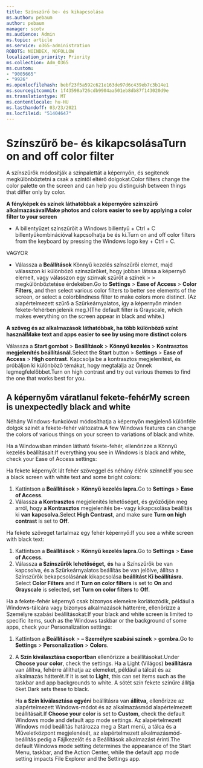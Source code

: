 ```yaml
---
title: Színszűrő be- és kikapcsolása
ms.author: pebaum
author: pebaum
manager: scotv
ms.audience: Admin
ms.topic: article
ms.service: o365-administration
ROBOTS: NOINDEX, NOFOLLOW
localization_priority: Priority
ms.collection: Adm_O365
ms.custom:
- "9005665"
- "9926"
ms.openlocfilehash: bebf23f5a592c621e163de97d6c439eb7c3b14e1
ms.sourcegitcommit: 1f43598a726cdb9904aa501eb8db87f143020d9e
ms.translationtype: MT
ms.contentlocale: hu-HU
ms.lasthandoff: 03/23/2021
ms.locfileid: "51404647"
---
```

# <a name="turn-on-and-off-color-filter"></a><span data-ttu-id="02efb-102">Színszűrő be- és kikapcsolása</span><span class="sxs-lookup"><span data-stu-id="02efb-102">Turn on and off color filter</span></span>

<span data-ttu-id="02efb-103">A színszűrők módosítják a színpalettát a képernyőn, és segítenek megkülönböztetni a csak a színtől eltérő dolgokat.</span><span class="sxs-lookup"><span data-stu-id="02efb-103">Color filters change the color palette on the screen and can help you distinguish between things that differ only by color.</span></span>

<span data-ttu-id="02efb-104">**A fényképek és színek láthatóbbak a képernyőre színszűrő alkalmazásával**</span><span class="sxs-lookup"><span data-stu-id="02efb-104">**Make photos and colors easier to see by applying a color filter to your screen**</span></span>

- <span data-ttu-id="02efb-105">A billentyűzet színszűrőit a Windows billentyű + Ctrl + C billentyűkombinációval kapcsolhatja be és ki.</span><span class="sxs-lookup"><span data-stu-id="02efb-105">Turn on and off color filters from the keyboard by pressing the Windows logo key + Ctrl + C.</span></span> 

<span data-ttu-id="02efb-106">VAGY</span><span class="sxs-lookup"><span data-stu-id="02efb-106">OR</span></span>

- <span data-ttu-id="02efb-107">Válassza a **Beállítások** Könnyű kezelés színszűrői elemet, majd válasszon ki különböző színszűrőket, hogy jobban látssa a képernyő elemeit, vagy válasszon egy színvak szűrőt a színek  >    >  megkülönböztetése érdekében.</span><span class="sxs-lookup"><span data-stu-id="02efb-107">Go to **Settings** > **Ease of Access** > **Color Filters**, and then select various color filters to better see elements of the screen, or select a colorblindness filter to make colors more distinct.</span></span>  <span data-ttu-id="02efb-108">(Az alapértelmezett szűrő a Szürkeárnyalatos, így a képernyőn minden fekete-fehérben jelenik meg.)</span><span class="sxs-lookup"><span data-stu-id="02efb-108">(The default filter is Grayscale, which makes everything on the screen appear in black and white.)</span></span>

<span data-ttu-id="02efb-109">**A szöveg és az alkalmazások láthatóbbak, ha több különböző színt használ**</span><span class="sxs-lookup"><span data-stu-id="02efb-109">**Make text and apps easier to see by using more distinct colors**</span></span>  

<span data-ttu-id="02efb-110">Válassza a **Start gombot** > **Beállítások**  >  **Könnyű kezelés**  >  **Kontrasztos megjelenítés beállításnál.**</span><span class="sxs-lookup"><span data-stu-id="02efb-110">Select the **Start** button > **Settings** > **Ease of Access** > **High contrast**.</span></span> <span data-ttu-id="02efb-111">Kapcsolja be a kontrasztos megjelenítést, és próbáljon ki különböző témákat, hogy megtalálja az Önnek legmegfelelőbbet.</span><span class="sxs-lookup"><span data-stu-id="02efb-111">Turn on high contrast and try out various themes to find the one that works best for you.</span></span>

## <a name="my-screen-is-unexpectedly-black-and-white"></a><span data-ttu-id="02efb-112">A képernyőm váratlanul fekete-fehér</span><span class="sxs-lookup"><span data-stu-id="02efb-112">My screen is unexpectedly black and white</span></span>

<span data-ttu-id="02efb-113">Néhány Windows-funkcióval módosíthatja a képernyőn megjelenő különféle dolgok színét a fekete-fehér változatra.</span><span class="sxs-lookup"><span data-stu-id="02efb-113">A few Windows features can change the colors of various things on your screen to variations of black and white.</span></span>

<span data-ttu-id="02efb-114">Ha a Windowsban minden látható fekete-fehér, ellenőrizze a Könnyű kezelés beállításait:</span><span class="sxs-lookup"><span data-stu-id="02efb-114">If everything you see in Windows is black and white, check your Ease of Access settings:</span></span>

<span data-ttu-id="02efb-115">Ha fekete képernyőt lát fehér szöveggel és néhány élénk színnel:</span><span class="sxs-lookup"><span data-stu-id="02efb-115">If you see a black screen with white text and some bright colors:</span></span>  

1. <span data-ttu-id="02efb-116">Kattintson a **Beállítások**  >  **Könnyű kezelés lapra.**</span><span class="sxs-lookup"><span data-stu-id="02efb-116">Go to **Settings** > **Ease of Access**.</span></span>  
1. <span data-ttu-id="02efb-117">Válassza **a Kontrasztos** megjelenítés lehetőséget, és győződjön meg arról, hogy **a Kontrasztos** megjelenítés be- vagy kikapcsolása beállítás ki **van kapcsolva.**</span><span class="sxs-lookup"><span data-stu-id="02efb-117">Select **High Contrast**, and make sure **Turn on high contrast** is set to **Off**.</span></span>

<span data-ttu-id="02efb-118">Ha fekete szöveget tartalmaz egy fehér képernyő:</span><span class="sxs-lookup"><span data-stu-id="02efb-118">If you see a white screen with black text:</span></span>  

1. <span data-ttu-id="02efb-119">Kattintson a **Beállítások**  >  **Könnyű kezelés lapra.**</span><span class="sxs-lookup"><span data-stu-id="02efb-119">Go to **Settings** > **Ease of Access**.</span></span>  
1. <span data-ttu-id="02efb-120">Válassza **a Színszűrők lehetőséget,** **és** ha  a Színszűrők  be van kapcsolva, és a Szürkeárnyalatos beállítás be van jelölve, állítsa a Színszűrők bekapcsolásának kikapcsolása **beállítást Ki beállításra.** </span><span class="sxs-lookup"><span data-stu-id="02efb-120">Select **Color Filters** and if **Turn on color filters** is set to **On** and **Grayscale** is selected, set **Turn on color filters** to **Off**.</span></span>

<span data-ttu-id="02efb-121">Ha a fekete-fehér képernyő csak bizonyos elemekre korlátozódik, például a Windows-tálcára vagy bizonyos alkalmazások hátterére, ellenőrizze a Személyre szabási beállításokat:</span><span class="sxs-lookup"><span data-stu-id="02efb-121">If your black and white screen is limited to specific items, such as the Windows taskbar or the background of some apps, check your Personalization settings:</span></span>

1. <span data-ttu-id="02efb-122">Kattintson a **Beállítások**  >  **– Személyre szabási színek**  >  **gombra.**</span><span class="sxs-lookup"><span data-stu-id="02efb-122">Go to **Settings** > **Personalization** > **Colors**.</span></span>

1. <span data-ttu-id="02efb-123">A **Szín kiválasztása csoportban** ellenőrizze a beállításokat.</span><span class="sxs-lookup"><span data-stu-id="02efb-123">Under **Choose your color**, check the settings.</span></span> <span data-ttu-id="02efb-124">Ha a Light (Világos) **beállításra** van állítva, fehérre állíthatja az elemeket, például a tálcát és az alkalmazás hátterét.</span><span class="sxs-lookup"><span data-stu-id="02efb-124">If it is set to **Light**, this can set items such as the taskbar and app backgrounds to white.</span></span> <span data-ttu-id="02efb-125">A sötét szín fekete színűre állítja őket.</span><span class="sxs-lookup"><span data-stu-id="02efb-125">Dark sets these to black.</span></span>  

    <span data-ttu-id="02efb-126">Ha **a Szín kiválasztása egyéni** beállításra van **állítva,** ellenőrizze az alapértelmezett Windows-módot és az alkalmazásmód alapértelmezett beállításait.</span><span class="sxs-lookup"><span data-stu-id="02efb-126">If **Choose your color** is set to **Custom**, check the default Windows mode and default app mode settings.</span></span> <span data-ttu-id="02efb-127">Az alapértelmezett Windows mód beállítás határozza meg a Start menü, a tálca és a Műveletközpont megjelenését, az alapértelmezett alkalmazásmód-beállítás pedig a Fájlkezelőt és a Beállítások alkalmazást érinti.</span><span class="sxs-lookup"><span data-stu-id="02efb-127">The default Windows mode setting determines the appearance of the Start Menu, taskbar, and the Action Center, while the default app mode setting impacts File Explorer and the Settings app.</span></span>

